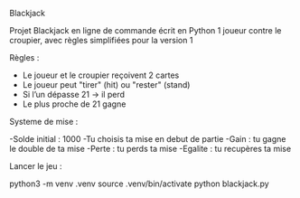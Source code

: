 Blackjack

Projet Blackjack en ligne de commande écrit en Python
1 joueur contre le croupier, avec règles simplifiées pour la version 1

Règles :

- Le joueur et le croupier reçoivent 2 cartes
- Le joueur peut "tirer" (hit) ou "rester" (stand)
- Si l’un dépasse 21 → il perd
- Le plus proche de 21 gagne

Systeme de mise :

-Solde initial : 1000
-Tu choisis ta mise en debut de partie
-Gain : tu gagne le double de ta mise
-Perte : tu perds ta mise
-Egalite : tu recupères ta mise


Lancer le jeu :

python3 -m venv .venv
source .venv/bin/activate
python blackjack.py
